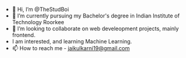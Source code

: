 - 👋 Hi, I’m @TheStudBoi
- 🌱 I’m currently pursuing my Bachelor's degree in Indian Institute of Technology Roorkee
- 💞️ I’m looking to collaborate on web develeopment projects, mainly frontend.
- I am interested, and learning Machine Learning.
- 📫 How to reach me - jaikulkarni19@gmail.com

<!---
Jai-1-code/Jai-1-code is a ✨ special ✨ repository because its `README.md` (this file) appears on your GitHub profile.
You can click the Preview link to take a look at your changes.
--->
